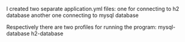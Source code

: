I created two separate application.yml files:
one for connecting to h2 database another one connecting to mysql database

Respectively there are two profiles for running the program:
mysql-database h2-database
